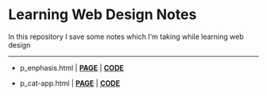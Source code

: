 # Learning Web Design Notes
In this repository I save some notes which I'm taking while learning web design
<hr>

- p_enphasis.html |  <a href="https://github.com/hugomenz/learning_web-design/blob/main/p_enphasis.html"> <strong>PAGE</strong></a> | 
<a href="https://raw.githack.com/hugomenz/learning_web-design/main/p_enphasis.html"><strong>CODE</strong></a> 

- p_cat-app.html |  <a href="https://github.com/hugomenz/learning_web-design/blob/main/p_cat-app.html"> <strong>PAGE</strong></a> | 
<a href="https://raw.githack.com/hugomenz/learning_web-design/main/p_cat-app.html"><strong>CODE</strong></a> 
